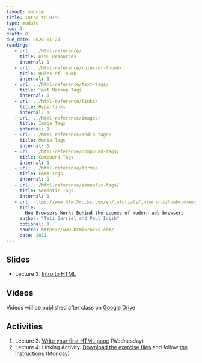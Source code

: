```yaml
---
layout: module
title: Intro to HTML
type: module
num: 3
draft: 0
due_date: 2024-01-24
readings:
   - url: ../html-reference/
     title: HTML Resources
     internal: 1
   - url: ../html-reference/rules-of-thumb/
     title: Rules of Thumb
     internal: 1
   - url: ../html-reference/text-tags/
     title: Text Markup Tags
     internal: 1
   - url: ../html-reference/links/
     title: Hyperlinks
     internal: 1
   - url: ../html-reference/images/
     title: Image Tags
     internal: 1
   - url: ../html-reference/media-tags/
     title: Media Tags
     internal: 1
   - url: ../html-reference/compound-tags/
     title: Compound Tags
     internal: 1
   - url: ../html-reference/forms/
     title: Form Tags
     internal: 1
   - url: ../html-reference/semantic-tags/
     title: Semantic Tags
     internal: 1
   - url: https://www.html5rocks.com/en/tutorials/internals/howbrowserswork/
     title: |
       How Browsers Work: Behind the scenes of modern web browsers
     author: "Tali Garsiel and Paul Irish"
     optional: 1
     source: https://www.html5rocks.com/
     date: 2011
---
```


## Slides
* Lecture 3: <a href="https://docs.google.com/presentation/d/1fGkmp8c8jUbbST23HGjrTJbVNg_GVRq-5I1baOy4pQg/edit?usp=sharing" target="_blank">Intro to HTML</a>
<!-- * Lecture 4: <a href="https://docs.google.com/presentation/d/15ihGMJuGYghFK70Wl1DiUoX33CXuAekQp9pJGlrhziA/edit?usp=sharing" target="_blank">Semantic tags and relative links</a> -->

## Videos
Videos will be published after class on <a href="https://drive.google.com/drive/folders/1Ym8GBef1YiuwanRfXkqdD55_EpgE7c4E" target="_blank">Google Drive</a>

## Activities
1. Lecture 3: <a href="https://docs.google.com/document/d/1huojPNGJtTVcgJfqKmO6Y3lj6VLXcDixAZfy8B2Lm1s/edit?usp=sharing" target="_blank">Write your first HTML page</a> (Wednesday)
1. Lecture 4: Linking Activity. [Download the exercise files](../course-files/lectures/lecture04.zip) and follow <a href="https://docs.google.com/document/d/18hr0Yq4laCYWEUFrrP93HY42btpls1qSthFM5HvJ0R0/edit" target="_blank">the instructions</a> (Monday)